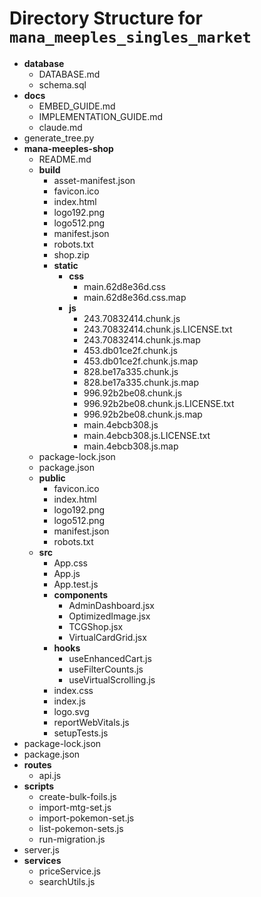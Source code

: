 # Directory Structure for `mana_meeples_singles_market`

- **database**
  - DATABASE.md
  - schema.sql
- **docs**
  - EMBED_GUIDE.md
  - IMPLEMENTATION_GUIDE.md
  - claude.md
- generate_tree.py
- **mana-meeples-shop**
  - README.md
  - **build**
    - asset-manifest.json
    - favicon.ico
    - index.html
    - logo192.png
    - logo512.png
    - manifest.json
    - robots.txt
    - shop.zip
    - **static**
      - **css**
        - main.62d8e36d.css
        - main.62d8e36d.css.map
      - **js**
        - 243.70832414.chunk.js
        - 243.70832414.chunk.js.LICENSE.txt
        - 243.70832414.chunk.js.map
        - 453.db01ce2f.chunk.js
        - 453.db01ce2f.chunk.js.map
        - 828.be17a335.chunk.js
        - 828.be17a335.chunk.js.map
        - 996.92b2be08.chunk.js
        - 996.92b2be08.chunk.js.LICENSE.txt
        - 996.92b2be08.chunk.js.map
        - main.4ebcb308.js
        - main.4ebcb308.js.LICENSE.txt
        - main.4ebcb308.js.map
  - package-lock.json
  - package.json
  - **public**
    - favicon.ico
    - index.html
    - logo192.png
    - logo512.png
    - manifest.json
    - robots.txt
  - **src**
    - App.css
    - App.js
    - App.test.js
    - **components**
      - AdminDashboard.jsx
      - OptimizedImage.jsx
      - TCGShop.jsx
      - VirtualCardGrid.jsx
    - **hooks**
      - useEnhancedCart.js
      - useFilterCounts.js
      - useVirtualScrolling.js
    - index.css
    - index.js
    - logo.svg
    - reportWebVitals.js
    - setupTests.js
- package-lock.json
- package.json
- **routes**
  - api.js
- **scripts**
  - create-bulk-foils.js
  - import-mtg-set.js
  - import-pokemon-set.js
  - list-pokemon-sets.js
  - run-migration.js
- server.js
- **services**
  - priceService.js
  - searchUtils.js